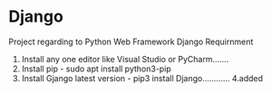 # Django
Project regarding to Python Web Framework Django
Requirnment
1. Install any one editor like Visual Studio or PyCharm.......
2. Install pip - sudo apt install python3-pip
3. Install Gjango latest version - pip3 install Django............
4.added 
